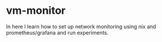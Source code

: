 # vm-monitor

In here I learn how to set up network monitoring using nix and prometheus/grafana and run experiments.

